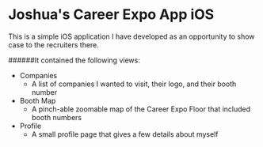 # Joshua's Career Expo App iOS

This is a simple iOS application I have developed as an opportunity to show case to the recruiters there.

######It contained the following views:

* Companies 
  - A list of companies I wanted to visit, their logo, and their booth number
* Booth Map
  - A pinch-able zoomable map of the Career Expo Floor that included booth numbers
* Profile
  - A small profile page that gives a few details about myself
